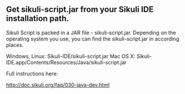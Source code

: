 ## Get sikuli-script.jar from your Sikuli IDE installation path.

Sikuli Script is packed in a JAR file - sikuli-script.jar. Depending on the operating system you use, you can find the sikuli-script.jar in according places.

Windows, Linux: Sikuli-IDE/sikuli-script.jar
Mac OS X: Sikuli-IDE.app/Contents/Resources/Java/sikuli-script.jar

Full instructions here:

http://doc.sikuli.org/faq/030-java-dev.html
